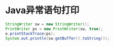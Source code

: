 # Java异常语句打印

```java
StringWriter sw = new StringWriter();
PrintWriter ps = new PrintWriter(sw, true);
e.printStackTrace(ps);
System.out.println(sw.getBuffer().toString());
```

